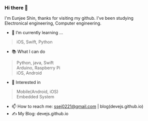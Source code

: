 ### Hi there 👋

I'm Eunjee Shin, thanks for visiting my github.
I've been studying Electronical engineering, Computer engineering.

- 🌱 I’m currently learning ...
> iOS, Swift, Python
- 📚 What I can do
> Python, java, Swift <br>
> Arduino, Raspberry Pi <br>
> iOS, Android
- 🧐 Interested in
> Mobile(Android, iOS) <br> 
> Embedded System
<!--
- 🔭 I’m currently working on ...
- 👯 I’m looking to collaborate on ...
- 🤔 I’m looking for help with ...
- 💬 Ask me about ...
- 😄 Pronouns: ...
- ⚡ Fun fact: ...
-->
- 📫 How to reach me: ssej0221@gmail.com | blog(devejs.github.io)
- ✍️ My Blog: devejs.github.io
